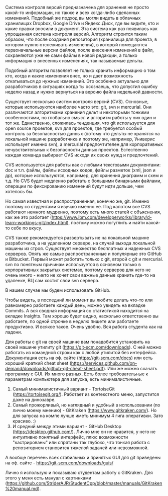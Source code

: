 Система контроля версий предназначена для хранения не просто какой-то информации, но также и всех когда-либо сделанных изменений. Подобный же подход вы могли видеть в облачных хранилищах Dropbox, Google Drive и Яндекс.Диск, где вы видите, кто и какие правки вносили в документ. Эта система как раз появилась как упрощенная система контроля версий. Алгоритм строится таким образом, что после создания репозитория (хранилища для проекта, в котором нужно отслеживать изменения), в который помещаются первоначальные версии файлов, после внесения изменений в файл, сохраняются уже не сами файлы в новой редакции, а только информация о внесенных изменениях, так называемые дельты.

Подобный алгоритм позволяет не только хранить информацию о том кто, когда и какие изменения внес, но и дает возможность откатываться до нужных изменений. Это особенно актуально для разработчиков в ситуациях когда ты осознаешь, что допустил ошибку неделю назад и нужно вернуться на версию файла недельной давности.

Существует несколько систем контроля версий (CVS). Основные, которые используются наиболее часто это: git, svn и mercurial. Они различаются алгоритмами хранения дельт и некоторыми тонкими особенностями, но глобально смысл и алгоритм работы у них один и тот же. Единственно, сложилась тенденция, что git используется для open source проектов, svn для проектов, где требуется особый контроль за безопасностью данных (потому что дельты не хранятся на локальной машине разработчика и поэтому же, например, Универис использует именно svn), а mercurial предпочтителен для корпоративных нечувствительных к безопасности данных проектов. Естественно каждая команда выбирает CVS исходя их своих нужд и предпочтений.

CVS используется для работы как с любыми текстовыми документами: doc и т.п. файлы, файлы исходных кодов, файлы разметок (xml, json и др), которые используются, например, для хранения диаграмм и схем и т.д. Но CVS будет медленно работать с большими бинарными файлами, операции по фиксированию изменений будут идти дольше, чем хотелось бы.

Но самая известная и распространенная, конечно же, git. Именно поэтому со студентами я изучаю именно ее. Под капотом все CVS работают немного мудренно, поэтому есть много статей с объяснения, как же это работает (https://www.ibm.com/developerworks/library/d-learn-workings-git/index.html), поэтому можно погуглить и найти какой-то себе по вкусу.

CVS также рекомендуется развертывать не на локальной машине разработчика, а на удаленном сервере, на случай выхода локальной машины из строя. Существует множество бесплатных и надежных CVS серверов. Опять же самые распространенные и популярные это GitHub и Bitbucket. Первый может работать только с git, второй с git и mercurial. svn по понятным причинам используется в основном только в корпоративных закрытых системах, поэтому серверов для него не очень много - никто не хочет свои важные данные хранить где-то на удаленке, ВЦ сам хостит свои svn сервера.

В нашем случае мы будем использовать GitHub.

Чтобы видеть, в последний ли момент вы любите делать что-то или равномерно работаете каждый день, можно увидеть на вкладке Commits. А вся сводная информация со статистикой находится на вкладке Insights. Там хорошо будет видно, насколько ответственно вы работаете, по одной строчке в неделю пишете или работаете продуктивно. И всякое такое. Очень удобно. Вся работа студента как на ладони.

Для работы с git на своей машине вам понадобится установить на своей машине утилиту git (https://git-scm.com/downloads). С ней можно работать из командной строки как с любой утилитой без интерфейса. Документация есть на оф. сайте (https://git-scm.com/docs) или есть хороший краткий cheat sheet (https://services.github.com/on-demand/downloads/github-git-cheat-sheet.pdf). Или же можно скачать программу с GUI. Их много разных. Есть более требовательные к параметрам компьютера для запуска, есть минималистичные.

1. Самый минималистичный вариант - TortoiseGit (https://tortoisegit.org/). Работает из контекстного меню, запустится даже на динозавре.
2. Самый прожорливый, но наглядный и удобный в использовании (по лично моему мнению) - GitKraken (https://www.gitkraken.com/). Но для запуска на компе лучше иметь минимум 4 гига оперативки. Зато красиво. :)
3. И средний между этими вариант - GitHub Desktop (https://desktop.github.com/). Лично мне он не нравится, у него не интуитивно понятный интерфейс, плюс возможности "кастрированы" или спрятаны так глубоко, что тонкая работа с репозиторием становится тяжелой задачей или невозможной.

А вообще перечень всех стабильных и принятых GUI для git приведены на оф. сайте - https://git-scm.com/downloads/guis/

Лично я использую и показываю студентам работу с GitKraken. Для этого у меня есть мануал с картинками (https://github.com/StriderAJR/StudentCpp/blob/master/manuals/GitKraken%20manual.md).
